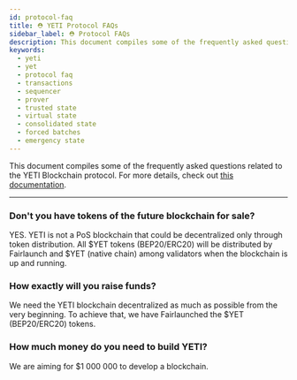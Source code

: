 ```yaml
---
id: protocol-faq
title: ⛑ YETI Protocol FAQs
sidebar_label: ⛑ Protocol FAQs
description: This document compiles some of the frequently asked questions related to the YETI Blockchain protocol.
keywords:
  - yeti
  - yet
  - protocol faq
  - transactions
  - sequencer
  - prover
  - trusted state
  - virtual state
  - consolidated state
  - forced batches
  - emergency state
---
```


This document compiles some of the frequently asked questions related to the YETI Blockchain protocol. For more details, check out [this documentation](/protocol/introduction.md).

---

### Don't you have tokens of the future blockchain for sale?

YES. YETI is not a PoS blockchain that could be decentralized only through token distribution. All $YET tokens (BEP20/ERC20) will be distributed by Fairlaunch and $YET (native chain) among validators when the blockchain is up and running.

### How exactly will you raise funds?

We need the YETI blockchain decentralized as much as possible from the very beginning. To achieve that, we have Fairlaunched the $YET (BEP20/ERC20) tokens.&#x20;

### How much money do you need to build YETI?

We are aiming for $1 000 000 to develop a blockchain.
